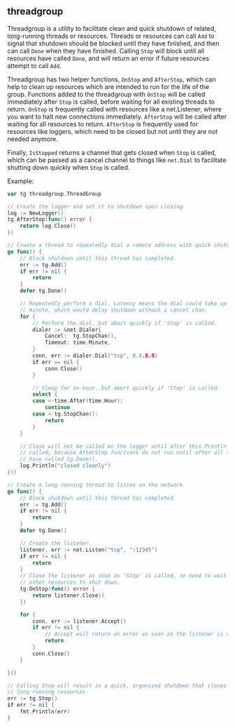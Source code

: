 threadgroup
-----------

Threadgroup is a utility to facilitate clean and quick shutdown of related,
long-running threads or resources. Threads or resources can call `Add` to signal
that shutdown should be blocked until they have finished, and then can call
`Done` when they have finished. Calling `Stop` will block until all resources
have called `Done`, and will return an error if future resources attempt to call
`Add`.

Threadgroup has two helper functions, `OnStop` and `AfterStop`, which can help
to clean up resources which are intended to run for the life of the group.
Functions added to the threadgroup with `OnStop` will be called immediately
after `Stop` is called, before waiting for all existing threads to return.
`OnStop` is frequently called with resources like a net.Listener, where you want
to halt new connections immediately. `AfterStop` will be called after waiting
for all resources to return. `AfterStop` is frequently used for resources like
loggers, which need to be closed but not until they are not needed anymore.

Finally, `IsStopped` returns a channel that gets closed when `Stop` is called,
which can be passed as a cancel channel to things like `net.Dial` to facilitate
shutting down quickly when `Stop` is called.

Example:
```go
var tg threadgroup.ThreadGroup

// Create the logger and set it to shutdown upon closing.
log := NewLogger()
tg.AfterStop(func() error {
	return log.Close()
})

// Create a thread to repeatedly dial a remote address with quick shutdown.
go func() {
	// Block shutdown until this thread has completed.
	err := tg.Add()
	if err != nil {
		return
	}
	defer tg.Done()

	// Repeatedly perform a dial. Latency means the dial could take up to a
	// minute, which would delay shutdown without a cancel chan.
	for {
		// Perform the dial, but abort quickly if 'Stop' is called.
		dialer := &net.Dialer{
			Cancel:  tg.StopChan(),
			Timeout: time.Minute,
		}
		conn, err := dialer.Dial("tcp", 8.8.8.8)
		if err == nil {
			conn.Close()
		}

		// Sleep for an hour, but abort quickly if 'Stop' is called.
		select {
		case <-time.After(time.Hour):
			continue
		case <-tg.StopChan():
			return
		}
	}

	// Close will not be called on the logger until after this Println has been
	// called, because AfterStop functions do not run until after all threads
	// have called tg.Done().
	log.Println("closed cleanly")
}()

// Create a long running thread to listen on the network.
go func() {
	// Block shutdown until this thread has completed.
	err := tg.Add()
	if err != nil {
		return
	}
	defer tg.Done()

	// Create the listener.
	listener, err := net.Listen("tcp", ":12345")
	if err != nil {
		return
	}
	// Close the listener as soon as 'Stop' is called, no need to wait for the
	// other resources to shut down.
	tg.OnStop(func() error {
		return listener.Close()
	})

	for {
		conn, err := listener.Accept()
		if err != nil {
			// Accept will return an error as soon as the listener is closed.
			return
		}
		conn.Close()
	}

}()

// Calling Stop will result in a quick, organized shutdown that closes all
// long-running resources.
err := tg.Stop()
if err != nil {
	fmt.Println(err)
}
```
